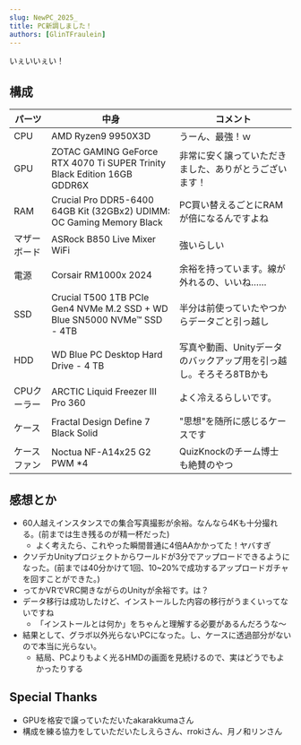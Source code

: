```yaml
---
slug: NewPC_2025_
title: PC新調しました！
authors: [GlinTFraulein]
---
```


いぇいいぇい！

<!-- truncate -->

## 構成

| パーツ | 中身 | コメント |
| ------ | ---- | -------- |
| CPU | AMD Ryzen9 9950X3D | うーん、最強！ｗ |
| GPU | ZOTAC GAMING GeForce RTX 4070 Ti SUPER Trinity Black Edition 16GB GDDR6X | 非常に安く譲っていただきました、ありがとうございます！ |
| RAM | Crucial Pro DDR5-6400 64GB Kit (32GBx2) UDIMM: OC Gaming Memory Black | PC買い替えるごとにRAMが倍になるんですよね |
| マザーボード | ASRock B850 Live Mixer WiFi | 強いらしい |
| 電源 | Corsair RM1000x 2024 | 余裕を持っています。線が外れるの、いいね…… |
| SSD | Crucial T500 1TB PCIe Gen4 NVMe M.2 SSD + WD Blue SN5000 NVMe™ SSD - 4TB | 半分は前使っていたやつからデータごと引っ越し |
| HDD | WD Blue PC Desktop Hard Drive - 4 TB | 写真や動画、Unityデータのバックアップ用を引っ越し。そろそろ8TBかも |
| CPUクーラー | ARCTIC Liquid Freezer Ⅲ Pro 360 | よく冷えるらしいです。
| ケース | Fractal Design Define 7 Black Solid | "思想"を随所に感じるケースです |
| ケースファン | Noctua NF-A14x25 G2 PWM *4 | QuizKnockのチーム博士も絶賛のやつ |

## 感想とか

- 60人越えインスタンスでの集合写真撮影が余裕。なんなら4Kも十分撮れる。(前までは生き残るのが精一杯だった)
    - よく考えたら、これやった瞬間普通に4倍AAかかってた！ヤバすぎ
- クソデカUnityプロジェクトからワールドが3分でアップロードできるようになった。(前までは40分かけて1回、10~20%で成功するアップロードガチャを回すことができた。)
- ってかVRでVRC開きながらのUnityが余裕です。は？
- データ移行は成功したけど、インストールした内容の移行がうまくいってないですね
    - 「インストールとは何か」をちゃんと理解する必要があるんだろうな～
- 結果として、グラボ以外光らないPCになった。し、ケースに透過部分がないので本当に光らない。
    - 結局、PCよりもよく光るHMDの画面を見続けるので、実はどうでもよかったりする

## Special Thanks

- GPUを格安で譲っていただいたakarakkumaさん
- 構成を練る協力をしていただいたしえらさん、rrokiさん、月ノ和リンさん